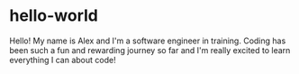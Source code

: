 # hello-world

Hello! My name is Alex and I'm a software engineer in training. Coding has been such a fun and rewarding journey so far and I'm really
excited to learn everything I can about code!

